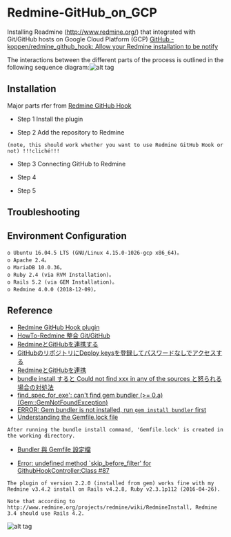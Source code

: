 # Redmine-GitHub_on_GCP
Installing Readmine (http://www.redmine.org/) that integrated with Git/GitHub  hosts on Google Cloud Platform (GCP)
[GitHub - koppen/redmine_github_hook: Allow your Redmine installation to be notify](https://github.com/koppen/redmine_github_hook)


The interactions between the different parts of the process is outlined in the following sequence diagram:![alt tag](https://cloud.githubusercontent.com/assets/6480/3311503/3a789390-f6c5-11e3-804d-d5ca2562799f.png)

## Installation
Major parts rfer from [Redmine GitHub Hook](https://github.com/koppen/redmine_github_hook)

* Step 1
Install the plugin


* Step 2
Add the repository to Redmine
```
(note, this should work whether you want to use Redmine GitHub Hook or not) !!!cliché!!!
```

* Step 3
Connecting GitHub to Redmine

* Step 4 

* Step 5

## Troubleshooting


## Environment Configuration
```
o Ubuntu 16.04.5 LTS (GNU/Linux 4.15.0-1026-gcp x86_64)。
o Apache 2.4。
o MariaDB 10.0.36。
o Ruby 2.4 (via RVM Installation)。
o Rails 5.2 (via GEM Installation)。
o Redmine 4.0.0 (2018-12-09)。
```

## Reference 
* [Redmine GitHub Hook plugin](https://github.com/koppen/redmine_github_hook)
* [HowTo-Redmine 整合 Git/GitHub](https://www.kenming.idv.tw/howto_redmine_integrate_git_and_github/)
* [RedmineとGitHubを連携する](https://codelab.website/redmine-github/)
* [GitHubのリポジトリにDeploy keysを登録してパスワードなしでアクセスする](https://codelab.website/github-deploy-keys/)
* [RedmineとGitHubを連携](https://qiita.com/n_slender/items/54cd282c140fadbbb322)
* [bundle install すると Could not find xxx in any of the sources と怒られる場合の対処法](https://qiita.com/jnchito/items/44ab1df134369ed76911)
* [find_spec_for_exe': can't find gem bundler (>= 0.a) (Gem::GemNotFoundException)](https://stackoverflow.com/questions/47026174/find-spec-for-exe-cant-find-gem-bundler-0-a-gemgemnotfoundexception/47201709)
* [ERROR: Gem bundler is not installed, run `gem install bundler` first](https://stackoverflow.com/questions/12326705/error-gem-bundler-is-not-installed-run-gem-install-bundler-first)
* [Understanding the Gemfile.lock file](https://stackoverflow.com/questions/7517524/understanding-the-gemfile-lock-file)
```
After running the bundle install command, 'Gemfile.lock' is created in the working directory. 
```
* [Bundler 與 Gemfile 設定檔](https://ihower.tw/rails/environments-and-bundler.html#sec8)

* [Error: undefined method `skip_before_filter' for GithubHookController:Class #87](https://github.com/koppen/redmine_github_hook/issues/87)
```
The plugin of version 2.2.0 (installed from gem) works fine with my Redmine v3.4.2 install on Rails v4.2.8, Ruby v2.3.1p112 (2016-04-26).

Note that according to http://www.redmine.org/projects/redmine/wiki/RedmineInstall, Redmine 3.4 should use Rails 4.2.
```

![alt tag]()